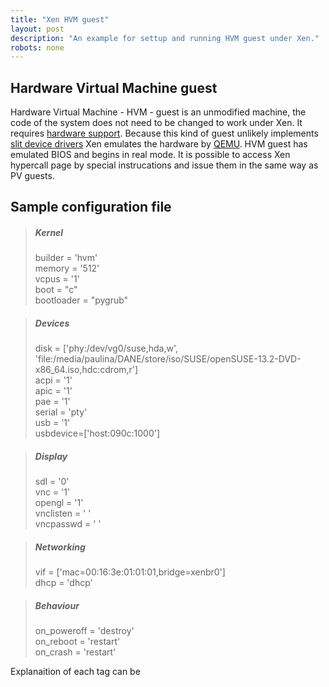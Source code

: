 ```yaml
---
title: "Xen HVM guest"
layout: post
description: "An example for settup and running HVM guest under Xen."
robots: none
---
```


## Hardware Virtual Machine guest

Hardware Virtual Machine - HVM - guest is an unmodified machine, the code of the system does not need to be changed to work under Xen. It requires [hardware support](../HWsupport/index.md). Because this kind of guest unlikely implements [slit device drivers](../XenDeviceModel/index.md) Xen emulates the hardware by [QEMU](../Xen-QEMU/index.md). HVM guest has emulated BIOS and begins in real mode. It is possible to access Xen hypercall page by special instrucations and issue them in the same way as PV guests. 

## Sample configuration file 

>##### Kernel  
>builder = 'hvm'  
>memory  = '512'  
>vcpus   = '1'  
>boot    = "c"  
>bootloader = "pygrub"

>##### Devices  
>disk    = ['phy:/dev/vg0/suse,hda,w', 'file:/media/paulina/DANE/store/iso/SUSE/openSUSE-13.2-DVD-x86_64.iso,hdc:cdrom,r']  
>acpi    = '1'  
>apic    = '1'  
>pae     = '1'  
>serial  = 'pty'  
>usb     = '1'  
>usbdevice=['host:090c:1000']  

>##### Display  
>sdl       = '0'  
>vnc       = '1'  
>opengl    = '1'  
>vnclisten = ' '  
>vncpasswd = ' '  

>##### Networking  
>vif     = ['mac=00:16:3e:01:01:01,bridge=xenbr0']  
>dhcp    = 'dhcp'  

>##### Behaviour    
>on_poweroff = 'destroy'  
>on_reboot 	 = 'restart'  
>on_crash    = 'restart' 

Explanaition of each tag can be  